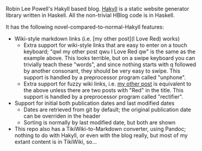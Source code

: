 Robin Lee Powell's Hakyll based blog.
[Hakyll](https://github.com/jaspervdj/hakyll) is a
static website generator library written in Haskell.  All the
non-trivial HBlog code is in Haskell.

It has the following novel-compared-to-normal-Hakyll features:

- Wiki-style markdown links (i.e. [my other post](I Love Red) works)
  - Extra support for wiki-style links that are easy to enter on a
    touch keyboard;  "qwl my other post qwu I Love Red qw" is the same
    as the example above.  This looks terrible, but on a swipe
    keyboard you can trivially teach these "words", and since nothing
    starts with q followed by another consonant, they should be very
    easy to swipe.  This support is handled by a preprocessor
    program called "unphone".
  - Extra support for fuzzy wiki links, i.e. [my other post](Red) is
    equivalent to the above unless there are two posts with "Red" in
    the title.  This support is handled by a preprocessor
    program called "rectifier". 
- Support for initial both publication dates and last modified dates
  - Dates are retrieved from git by default; the original
    publication date can be overriden in the header
  - Sorting is normally by last modified date, but both are shown
- This repo also has a TikiWiki-to-Markdown converter, using Pandoc;
  nothing to do with Hakyll, or even with the blog really, but most
  of my extant content is in TikiWiki, so...
